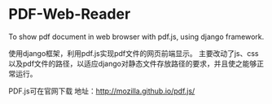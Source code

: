 # PDF-Web-Reader
To show pdf document in web browser with pdf.js, using django framework.

使用django框架，利用pdf.js实现pdf文件的网页前端显示。
主要改动了js、css以及pdf文件的路径，以适应django对静态文件存放路径的要求，并且使之能够正常运行。

PDF.js可在官网下载  地址：http://mozilla.github.io/pdf.js/
